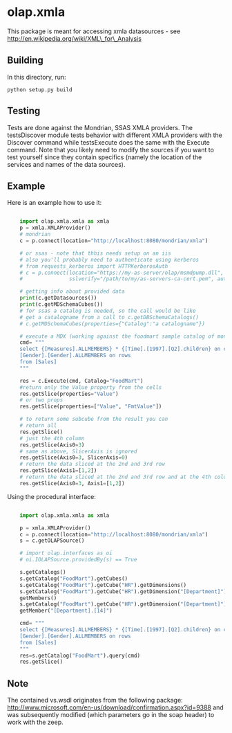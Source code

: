 olap.xmla
=========

This package is meant for accessing xmla datasources - see
http://en.wikipedia.org/wiki/XML\_for\_Analysis

Building
-

In this directory, run:

    python setup.py build

Testing
-

Tests are done against the Mondrian, SSAS XMLA providers. The
testsDiscover module tests behavior with different XMLA providers with
the Discover command while testsExecute does the same with the Execute
command. Note that you likely need to modify the sources if you want to
test yourself since they contain specifics (namely the location of the
services and names of the data sources).

Example
-

Here is an example how to use it:

```python

    import olap.xmla.xmla as xmla
    p = xmla.XMLAProvider()
    # mondrian
    c = p.connect(location="http://localhost:8080/mondrian/xmla")

    # or ssas - note that thhis needs setup on an iis
    # also you'll probably need to authenticate using kerberos
    # from requests_kerberos import HTTPKerberosAuth
    # c = p.connect(location="https://my-as-server/olap/msmdpump.dll", 
    #               sslverify="/path/to/my/as-servers-ca-cert.pem", auth=HTTPKerberosAuth())

    # getting info about provided data
    print(c.getDatasources())
    print(c.getMDSchemaCubes())
    # for ssas a catalog is needed, so the call would be like
    # get a catalogname from a call to c.getDBSchemaCatalogs()
    # c.getMDSchemaCubes(properties={"Catalog":"a catalogname"})

    # execute a MDX (working against the foodmart sample catalog of mondrian)
    cmd= """
    select {[Measures].ALLMEMBERS} * {[Time].[1997].[Q2].children} on columns, 
    [Gender].[Gender].ALLMEMBERS on rows 
    from [Sales]
    """

    res = c.Execute(cmd, Catalog="FoodMart")
    #return only the Value property from the cells
    res.getSlice(properties="Value")
    # or two props
    res.getSlice(properties=["Value", "FmtValue"]) 

    # to return some subcube from the result you can
    # return all
    res.getSlice()
    # just the 4th column
    res.getSlice(Axis0=3) 
    # same as above, SlicerAxis is ignored
    res.getSlice(Axis0=3, SlicerAxis=0) 
    # return the data sliced at the 2nd and 3rd row
    res.getSlice(Axis1=[1,2]) 
    # return the data sliced at the 2nd and 3rd row and at the 4th column
    res.getSlice(Axis0=3, Axis1=[1,2]) 
```

Using the procedural interface:
```python

    import olap.xmla.xmla as xmla

    p = xmla.XMLAProvider()
    c = p.connect(location="http://localhost:8080/mondrian/xmla")
    s = c.getOLAPSource()

    # import olap.interfaces as oi
    # oi.IOLAPSource.providedBy(s) == True

    s.getCatalogs()
    s.getCatalog("FoodMart").getCubes()
    s.getCatalog("FoodMart").getCube("HR").getDimensions()
    s.getCatalog("FoodMart").getCube("HR").getDimension("[Department]").\
    getMembers()
    s.getCatalog("FoodMart").getCube("HR").getDimension("[Department]").\
    getMember("[Department].[14]")

    cmd= """
    select {[Measures].ALLMEMBERS} * {[Time].[1997].[Q2].children} on columns, 
    [Gender].[Gender].ALLMEMBERS on rows 
    from [Sales]
    """
    res=s.getCatalog("FoodMart").query(cmd)
    res.getSlice()
```

Note
-

The contained vs.wsdl originates from the following package:
http://www.microsoft.com/en-us/download/confirmation.aspx?id=9388 and
was subsequently modified (which parameters go in the soap header) to
work with the zeep.
